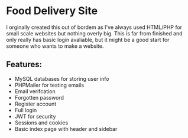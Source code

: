 # Food Delivery Site

I orginally created this out of bordem as I've always used HTML/PHP for small scale websites but nothing overly big. This is far from finished and only really has basic login avaliable, but it might be a good start for someone who wants to make a website.

## Features:
* MySQL databases for storing user info
* PHPMailer for testing emails
* Email verifcation
* Forgotten password
* Register account
* Full login
* JWT for security
* Sessions and cookies
* Basic index page with header and sidebar
